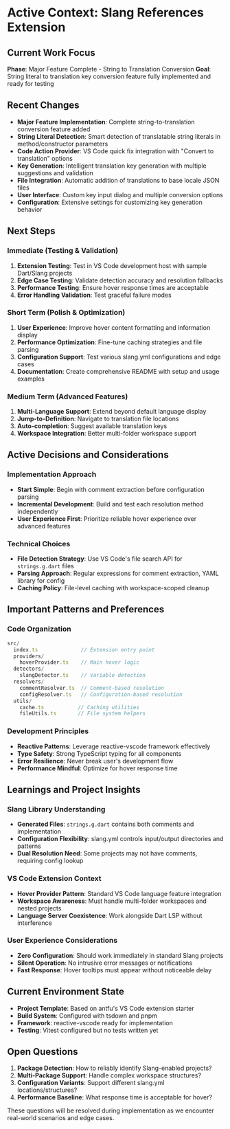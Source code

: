 # Active Context: Slang References Extension

## Current Work Focus
**Phase**: Major Feature Complete - String to Translation Conversion
**Goal**: String literal to translation key conversion feature fully implemented and ready for testing

## Recent Changes
- **Major Feature Implementation**: Complete string-to-translation conversion feature added
- **String Literal Detection**: Smart detection of translatable string literals in method/constructor parameters
- **Code Action Provider**: VS Code quick fix integration with "Convert to translation" options
- **Key Generation**: Intelligent translation key generation with multiple suggestions and validation
- **File Integration**: Automatic addition of translations to base locale JSON files
- **User Interface**: Custom key input dialog and multiple conversion options
- **Configuration**: Extensive settings for customizing key generation behavior

## Next Steps

### Immediate (Testing & Validation)
1. **Extension Testing**: Test in VS Code development host with sample Dart/Slang projects
2. **Edge Case Testing**: Validate detection accuracy and resolution fallbacks
3. **Performance Testing**: Ensure hover response times are acceptable
4. **Error Handling Validation**: Test graceful failure modes

### Short Term (Polish & Optimization)
1. **User Experience**: Improve hover content formatting and information display
2. **Performance Optimization**: Fine-tune caching strategies and file parsing
3. **Configuration Support**: Test various slang.yml configurations and edge cases
4. **Documentation**: Create comprehensive README with setup and usage examples

### Medium Term (Advanced Features)
1. **Multi-Language Support**: Extend beyond default language display
2. **Jump-to-Definition**: Navigate to translation file locations
3. **Auto-completion**: Suggest available translation keys
4. **Workspace Integration**: Better multi-folder workspace support

## Active Decisions and Considerations

### Implementation Approach
- **Start Simple**: Begin with comment extraction before configuration parsing
- **Incremental Development**: Build and test each resolution method independently
- **User Experience First**: Prioritize reliable hover experience over advanced features

### Technical Choices
- **File Detection Strategy**: Use VS Code's file search API for `strings.g.dart` files
- **Parsing Approach**: Regular expressions for comment extraction, YAML library for config
- **Caching Policy**: File-level caching with workspace-scoped cleanup

## Important Patterns and Preferences

### Code Organization
```typescript
src/
  index.ts              // Extension entry point
  providers/
    hoverProvider.ts    // Main hover logic
  detectors/
    slangDetector.ts    // Variable detection
  resolvers/
    commentResolver.ts  // Comment-based resolution
    configResolver.ts   // Configuration-based resolution
  utils/
    cache.ts           // Caching utilities
    fileUtils.ts       // File system helpers
```

### Development Principles
- **Reactive Patterns**: Leverage reactive-vscode framework effectively
- **Type Safety**: Strong TypeScript typing for all components
- **Error Resilience**: Never break user's development flow
- **Performance Mindful**: Optimize for hover response time

## Learnings and Project Insights

### Slang Library Understanding
- **Generated Files**: `strings.g.dart` contains both comments and implementation
- **Configuration Flexibility**: slang.yml controls input/output directories and patterns
- **Dual Resolution Need**: Some projects may not have comments, requiring config lookup

### VS Code Extension Context
- **Hover Provider Pattern**: Standard VS Code language feature integration
- **Workspace Awareness**: Must handle multi-folder workspaces and nested projects
- **Language Server Coexistence**: Work alongside Dart LSP without interference

### User Experience Considerations
- **Zero Configuration**: Should work immediately in standard Slang projects
- **Silent Operation**: No intrusive error messages or notifications
- **Fast Response**: Hover tooltips must appear without noticeable delay

## Current Environment State
- **Project Template**: Based on antfu's VS Code extension starter
- **Build System**: Configured with tsdown and pnpm
- **Framework**: reactive-vscode ready for implementation
- **Testing**: Vitest configured but no tests written yet

## Open Questions
1. **Package Detection**: How to reliably identify Slang-enabled projects?
2. **Multi-Package Support**: Handle complex workspace structures?
3. **Configuration Variants**: Support different slang.yml locations/structures?
4. **Performance Baseline**: What response time is acceptable for hover?

These questions will be resolved during implementation as we encounter real-world scenarios and edge cases.